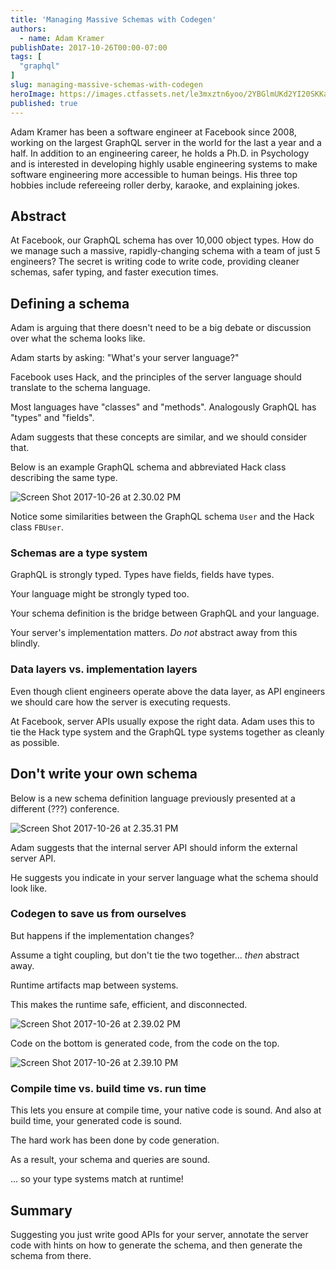 ```yaml
---
title: 'Managing Massive Schemas with Codegen'
authors:
  - name: Adam Kramer
publishDate: 2017-10-26T00:00-07:00
tags: [
  "graphql"
]
slug: managing-massive-schemas-with-codegen
heroImage: https://images.ctfassets.net/le3mxztn6yoo/2YBGlmUKd2YI20SKKaQk4U/96abd1cef08936f9fec31818980516a3/graphql.png
published: true
---
```



Adam Kramer has been a software engineer at Facebook since 2008, working on the largest GraphQL server in the world for the last a year and a half. In addition to an engineering career, he holds a Ph.D. in Psychology and is interested in developing highly usable engineering systems to make software engineering more accessible to human beings. His three top hobbies include refereeing roller derby, karaoke, and explaining jokes.

## Abstract

At Facebook, our GraphQL schema has over 10,000 object types. How do we manage such a massive, rapidly-changing schema with a team of just 5 engineers? The secret is writing code to write code, providing cleaner schemas, safer typing, and faster execution times.

## Defining a schema

Adam is arguing that there doesn't need to be a big debate or discussion over what the schema looks like.

Adam starts by asking: "What's your server language?"

Facebook uses Hack, and the principles of the server language should translate to the schema language.

Most languages have "classes" and "methods". Analogously GraphQL has "types" and "fields".

Adam suggests that these concepts are similar, and we should consider that.


Below is an example GraphQL schema and abbreviated Hack class describing the same type.

![Screen Shot 2017-10-26 at 2.30.02 PM](//images.contentful.com/le3mxztn6yoo/57MGTecbNeOIY8gKyKs2Ae/cf253c8b7990bc13b66698d6748fd314/Screen_Shot_2017-10-26_at_2.30.02_PM.png)

Notice some similarities between the GraphQL schema `User` and the Hack class `FBUser`.

### Schemas are a type system

GraphQL is strongly typed. Types have fields, fields have types.

Your language might be strongly typed too.

Your schema definition is the bridge between GraphQL and your language.

Your server's implementation matters. _Do not_ abstract away from this blindly.


### Data layers vs. implementation layers

Even though client engineers operate above the data layer, as API engineers we should care how the server is executing requests.

At Facebook, server APIs usually expose the right data. Adam uses this to tie the Hack type system and the GraphQL type systems together as cleanly as possible.

## Don't write your own schema


Below is a new schema definition language previously presented at a different (???) conference.


![Screen Shot 2017-10-26 at 2.35.31 PM](//images.contentful.com/le3mxztn6yoo/4VqEzNBbrWSkyuiEs0AwA/57a62f0767263bbc8c5db75938fa3740/Screen_Shot_2017-10-26_at_2.35.31_PM.png)

Adam suggests that the internal server API should inform the external server API.

He suggests you indicate in your server language what the schema should look like.


### Codegen to save us from ourselves

But happens if the implementation changes?

Assume a tight coupling, but don't tie the two together... _then_ abstract away.

Runtime artifacts map between systems.

This makes the runtime safe, efficient, and disconnected.

![Screen Shot 2017-10-26 at 2.39.02 PM](//images.contentful.com/le3mxztn6yoo/a6b9v3MQDYsQ4Oao0OgOg/810a9520b0aeedcf35c6baf5222a9b33/Screen_Shot_2017-10-26_at_2.39.02_PM.png)

Code on the bottom is generated code, from the code on the top.

![Screen Shot 2017-10-26 at 2.39.10 PM](//images.contentful.com/le3mxztn6yoo/ZyrHeyTPq0iSgSo6WwssM/e5018b371d2fe32e1c0e984085863ba9/Screen_Shot_2017-10-26_at_2.39.10_PM.png)

### Compile time vs. build time vs. run time

This lets you ensure at compile time, your native code is sound. And also at build time, your generated code is sound.

The hard work has been done by code generation.

As a result, your schema and queries are sound.

... so your type systems match at runtime!

## Summary

Suggesting you just write good APIs for your server, annotate the server code with hints on how to generate the schema, and then generate the schema from there.

